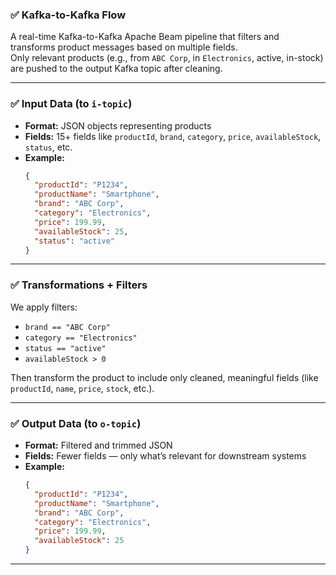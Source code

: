### ✅ **Kafka-to-Kafka Flow**  
A real-time Kafka-to-Kafka Apache Beam pipeline that filters and transforms product messages based on multiple fields.  
Only relevant products (e.g., from `ABC Corp`, in `Electronics`, active, in-stock) are pushed to the output Kafka topic after cleaning.

---

### ✅ **Input Data (to `i-topic`)**
- **Format:** JSON objects representing products
- **Fields:** 15+ fields like `productId`, `brand`, `category`, `price`, `availableStock`, `status`, etc.
- **Example:**  
  ```json
  {
    "productId": "P1234",
    "productName": "Smartphone",
    "brand": "ABC Corp",
    "category": "Electronics",
    "price": 199.99,
    "availableStock": 25,
    "status": "active"
  }
  ```

---

### ✅ **Transformations + Filters**
We apply filters:
- `brand == "ABC Corp"`
- `category == "Electronics"`
- `status == "active"`
- `availableStock > 0`

Then transform the product to include only cleaned, meaningful fields (like `productId`, `name`, `price`, `stock`, etc.).

---

### ✅ **Output Data (to `o-topic`)**
- **Format:** Filtered and trimmed JSON
- **Fields:** Fewer fields — only what’s relevant for downstream systems
- **Example:**  
  ```json
  {
    "productId": "P1234",
    "productName": "Smartphone",
    "brand": "ABC Corp",
    "category": "Electronics",
    "price": 199.99,
    "availableStock": 25
  }
  ```

---